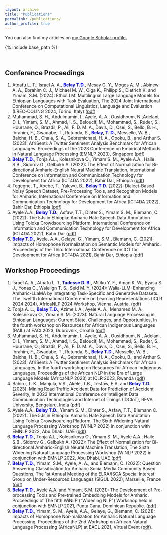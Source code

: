 ```yaml
---
layout: archive
title: "Publications"
permalink: /publications/
author_profile: true
---
```


You can also find my articles on <u><a href="https://scholar.google.com/citations?hl=en&user=8S7ilV0AAAAJ=en">my Google Scholar profile</a>.</u>

{% include base_path %}

<div id="c32945">
<p><span face="TheSansUHHBold, sans-serif"> </span></p>
</div>

<div id="c32948">
<div>
<h2>Conference Proceedings</h2>
</div>
<ol>
  
  <li> Atnafu L. T.. Israel A. A., <strong><span style="color: #0000ff;">Belay T.D.</span></strong>, Mesay G. Y., Moges A. M., Abinew A. A., Ebrahim C. J., Michael M. W., Olga K., Philipp S., Dietrich K. and Yimam, S.M. (2024): EthioLLM: Multilingual Large Language Models for Ethiopian Languages with Task Evaluation, The 2024 Joint International Conference on Computational Linguistics, Language and Evaluation (LREC-COLING 2024, Torino, Italy) (<a href="https://arxiv.org/abs/2403.13737">pdf</a>)</li>

   <li> Muhammad, S. H., Abdulmumin, I., Ayele, A. A., Ousidhoum, N.,Adelani, D. I., Yimam, S. M., Ahmad, I. S., Beloucif, M., Mohammad, S., Ruder, S., Hourrane, O., Brazdil, P., Ali, F. D. M. A., Davis, D., Osei, S., Bello, B. H., Ibrahim, F., Gwadabe, T., Rutunda, S., <strong><span style="color: #0000ff;">Belay, T. D.</span></strong>, Messelle, W. B., Balcha, H. B., Chala, S. A., Gebremichael, H. A., Opoku, B., and Arthur S. (2023): AfriSenti: A Twitter Sentiment Analysis Benchmark for African Languages. Proceedings of the 2023 Conference on Empirical Methods in Natural Language Processing (EMNLP 2023), Singapore (<a href="https://aclanthology.org/2023.emnlp-main.862.pdf">pdf</a>)</li>
    
  <li><strong><span style="color: #0000ff;">Belay T.D.</span></strong>, Tonja A.L., Kolesnikova O., Yimam S. M., Ayele A.A., Haile S.B., Sidorov G., Gelbukh A. (2022): The Effect of Normalization for Bi-directional Amharic-English Neural Machine Translation, International Conference on Information and Communication Technology for Development for Africa (ICT4DA 2022), Bahir Dar, Ethiopia (<a href="https://www.inf.uni-hamburg.de/en/inst/ab/lt/publications/2022-belayetal-ict4d20222.pdf">pdf</a>)</li>

  <li>Tegegne, T., Abebe, T., Yalewu, B., <strong><span style="color: #0000ff;">Belay T.D.</span></strong> (2022): Dialect-Based Noisy Speech Dataset, Pre-Processing Tools, and Recognition Models for Amharic, International Conference on Information and Communication Technology for Development for Africa (ICT4DA 2022), Bahir Dar, Ethiopia (<a href="https://ieeexplore.ieee.org/document/9971434/">pdf</a>)</li>
  
  <li>Ayele A.A., <strong><span style="color: #0000ff;">Belay T.D.</span></strong>, Asfaw, T.T., Dinter S., Yimam S. M., Biemann, C. (2022): The 5Js in Ethiopia: Amharic Hate Speech Data Annotation Using Toloka Crowdsourcing Platform, International Conference on Information and Communication Technology for Development for Africa (ICT4DA 2022), Bahir Dar (<a href="https://www.inf.uni-hamburg.de/en/inst/ab/lt/publications/2022-ayeleetal-ict4d20222.pdf">pdf</a>)</li>
  
   <li><strong><span style="color: #0000ff;">Belay T.D.</span></strong>, Ayele, A.A., Gelaye, G., Yimam, S.M., Biemann, C. (2021): Impacts of Homophone Normalization on Semantic Models for Amharic. Proceedings of the Third International Conference on ICT for Development for Africa (ICT4DA 2021), Bahir Dar, Ethiopia (<a href="https://www.inf.uni-hamburg.de/en/inst/ab/lt/publications/2021-belayetal-ict4da-amharicnorm.pdf">pdf</a>)</li>
  
</ol>
</div>
<div id="c32949">
<div>
<h2>Workshop Proceedings</h2>
</div>
<ol>
    <li>Israel A. A., Atnafu L. T, <strong><span style="color: #0000ff;">Tadesse D. B.</span></strong>, Mitiku Y. F., Aman K. W., Eyasu S. J., Yonas C., Walelign T. S., Seid M. Y. (2024): Walia-LLM: Enhancing Amharic-LLaMA by Integrating Task-Specific and Generative Datasets. The Twelfth International Conference on Learning Representations (ICLR 2024 2024), AfricaNLP 2024 Workshop, Vienna, Austria. (<a href="arxiv.org/abs/2402.08015">pdf</a>) </li>  
  
  <li>Tonja A. L., <strong><span style="color: #0000ff;">Belay T.D.</span></strong>, Azime I. A., Ayele A. A., Mehamed M. A., Kolesnikova O., Yimam S. M. (2023): Natural Language Processing in Ethiopian Languages: Current State, Challenges, and Opportunities, In the fourth workshop on Resources for African Indigenous Languages (RAIL) at EACL2023, Dubrovnik, Croatia (<a href="https://arxiv.org/pdf/2303.14406.pdf">pdf</a>) </li>  

   <li>Muhammad, S. H., Abdulmumin, I., Ayele, A. A., Ousidhoum, N., Adelani, D. I., Yimam, S. M., Ahmad, I. S., Beloucif, M., Mohammad, S., Ruder, S., Hourrane, O., Brazdil, P., Ali, F. D. M. A., Davis, D., Osei, S., Bello, B. H., Ibrahim, F., Gwadabe, T., Rutunda, S., <strong><span style="color: #0000ff;">Belay T.D.</span></strong>, Messelle, W. B., Balcha, H. B., Chala, S. A., Gebremichael, H. A., Opoku, B., and Arthur S. (2023): AfriSenti: A Twitter Sentiment Analysis Benchmark for African Languages, In the fourth workshop on Resources for African Indigenous Languages, Proceedings of the African NLP in the Era of Large Language Models (AfricaNLP 2023) at ICLR 2023, Rwanda (<a href="https://arxiv.org/abs/2302.08956">pdf</a>) </li> 

  <li>Bahiru, T. K., Manjula, V.S., Akele, T.B., Tesfaw, E.A. and <strong><span style="color: #0000ff;">Belay T.D.</span></strong> (2023): Mining Road Traffic Accident Data for Prediction of Accident Severity, In 2023 International Conference on Intelligent Data Communication Technologies and Internet of Things (IDCIoT), REVA University, Bengaluru, India (<a href="https://ieeexplore.ieee.org/document/10053409">pdf</a>) </li>  
  
 <li>Ayele A.A., <strong><span style="color: #0000ff;">Belay T.D.</span></strong>,  Yimam S. M., Dinter S., Asfaw, T.T., Biemann C. (2022): The 5Js in Ethiopia: Amharic Hate Speech Data Annotation Using Toloka Crowdsourcing Platform, The Sixth Widening Natural Language Processing Workshop (WiNLP 2022) in conjunction with EMNLP 2022, Abu Dhabi, UAE (<a href="https://www.inf.uni-hamburg.de/en/inst/ab/lt/publications/2022-ayeleetal-winlp20222.pdf">pdf</a>)</li>
  
<li><strong><span style="color: #0000ff;">Belay T.D.</span></strong>, Tonja A.L., Kolesnikova O.,  Yimam S. M., Ayele A.A., Haile S.B., Sidorov G., Gelbukh A. (2022): The Effect of Normalization for Bi-directional Amharic-English Neural Machine Translation, The Sixth Widening Natural Language Processing Workshop (WiNLP 2022) in conjunction with EMNLP 2022, Abu Dhabi, UAE (<a href="https://www.inf.uni-hamburg.de/en/inst/ab/lt/publications/2022-belayetal-winlp20222.pdf">pdf</a>)</li>
  
 <li><strong><span style="color: #0000ff;">Belay T.D.</span></strong>, Yimam, S.M., Ayele, A. A., and Biemann, C. (2022): Question Answering Classification for Amharic Social Media Community Based Questions, The 1st Annual Meeting of the ELRA/ISCA Special Interest Group on Under-Resourced Languages (SIGUL 2022), Marseille, France (<a href="https://www.inf.uni-hamburg.de/en/inst/ab/lt/publications/2022-belayetal-sigullrec2022.pdf">pdf</a>)</li>
  
 <li><strong><span style="color: #0000ff;">Belay T.D.</span></strong>, Ayele A.A. and Yimam, S.M. (2021): The Development of Pre-processing Tools and Pre-trained Embedding Models for Amharic. Proceedings of The fifth WiNLP (“Widening NLP”) Workshop held in conjunction with EMNLP 2021, Punta Cana, Dominican Republic. (<a href="http://www.winlp.org/wp-content/uploads/2021/11/winlp2021_54_Paper.pdf">pdf</a>). </li>

   <li><strong><span style="color: #0000ff;">Belay T.D.</span></strong>, Yimam, S. M., Ayele, A.A., Gelaye, G., Biemann, C. (2021): Impacts of Homophone Nor-malization for Amharic Natural Language Processing. Proceedings of the 2nd Workshop on African Natural Language Processing (AfricaNLP) at EACL 2021, Virtual Event (<a href="http://www.winlp.org/wp-content/uploads/2021/11/winlp2021_54_Paper.pdf">pdf</a>). </li>
  
</ol>
</div>
